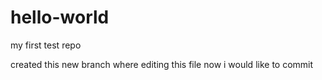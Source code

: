 # hello-world
my first test repo 

created this new branch where editing this file now i would like to commit 
